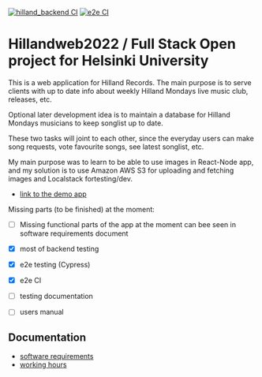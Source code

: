 [![hilland_backend CI](https://github.com/Doubleneck/Hillandweb2022/actions/workflows/hilland_backend.yml/badge.svg)](https://github.com/Doubleneck/Hillandweb2022/actions/workflows/hilland_backend.yml)
[![e2e CI](https://github.com/Doubleneck/Hillandweb2022/actions/workflows/e2e.yml/badge.svg)](https://github.com/Doubleneck/Hillandweb2022/actions/workflows/e2e.yml)
# Hillandweb2022 / Full Stack Open project for Helsinki University

This is a web application for Hilland Records. The main purpose is to serve clients with up to date info about weekly Hilland Mondays live music club, releases, etc.

Optional later development idea is to maintain a database for Hilland Mondays musicians to keep songlist up to date.

These two tasks will joint to each other, since the everyday users can make song requests, vote favourite songs, see latest songlist, etc.

My main purpose was to learn to be able to use images in React-Node app, and my solution is to use Amazon AWS S3 for uploading and fetching images and Localstack fortesting/dev.


- [link to the demo app](https://hillandweb.fly.dev)

Missing parts (to be finished) at the moment:
- [ ] Missing functional parts of the app at the moment can bee seen in software requirements document 
- [x] most of backend testing
- [x] e2e testing (Cypress)
- [x] e2e CI 
- [ ] testing documentation
- [ ] users manual


## Documentation

- [software requirements](https://github.com/Doubleneck/Hillandweb2022/blob/main/documents/requirements_specification.MD)  
- [working hours ](https://github.com/Doubleneck/Hillandweb2022/blob/main/documents/working_hours_record.MD)  
